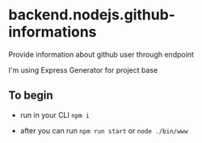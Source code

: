 # backend.nodejs.github-informations
Provide information about github user through endpoint 

I'm using Express Generator for project base

## To begin

- run in your CLI `npm i` 

- after you can run `npm run start` or `node ./bin/www`
